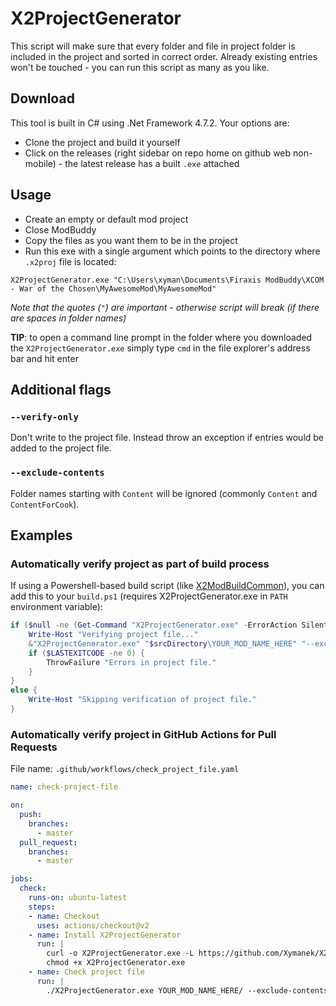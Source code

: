 # X2ProjectGenerator

This script will make sure that every folder and file in project folder is included in the project and sorted in correct order.
Already existing entries won't be touched - you can run this script as many as you like.

## Download

This tool is built in C# using .Net Framework 4.7.2. Your options are:

* Clone the project and build it yourself
* Click on the releases (right sidebar on repo home on github web non-mobile) - the latest release has a built `.exe` attached

## Usage

* Create an empty or default mod project
* Close ModBuddy
* Copy the files as you want them to be in the project
* Run this exe with a single argument which points to the directory where `.x2proj` file is located:

```
X2ProjectGenerator.exe "C:\Users\xyman\Documents\Firaxis ModBuddy\XCOM - War of the Chosen\MyAwesomeMod\MyAwesomeMod"
``` 

*Note that the quotes (`"`) are important - otherwise script will break (if there are spaces in folder names)*

**TIP**: to open a command line prompt in the folder where you downloaded the `X2ProjectGenerator.exe`
simply type `cmd` in the file explorer's address bar and hit enter

## Additional flags

### `--verify-only`

Don't write to the project file. Instead throw an exception if entries would be added to the project file.

### `--exclude-contents`

Folder names starting with `Content` will be ignored (commonly `Content` and `ContentForCook`).

## Examples

### Automatically verify project as part of build process

If using a Powershell-based build script (like [X2ModBuildCommon](https://github.com/X2CommunityCore/X2ModBuildCommon)), you
can add this to your `build.ps1` (requires X2ProjectGenerator.exe in `PATH` environment variable):

```ps1
if ($null -ne (Get-Command "X2ProjectGenerator.exe" -ErrorAction SilentlyContinue)) {
    Write-Host "Verifying project file..."
    &"X2ProjectGenerator.exe" "$srcDirectory\YOUR_MOD_NAME_HERE" "--exclude-contents" "--verify-only"
    if ($LASTEXITCODE -ne 0) {
        ThrowFailure "Errors in project file."
    }
}
else {
    Write-Host "Skipping verification of project file."
}
```

### Automatically verify project in GitHub Actions for Pull Requests

File name: `.github/workflows/check_project_file.yaml`

```yaml
name: check-project-file

on:
  push:
    branches:
      - master
  pull_request:
    branches:
      - master

jobs:
  check:
    runs-on: ubuntu-latest
    steps:
    - name: Checkout
      uses: actions/checkout@v2
    - name: Install X2ProjectGenerator
      run: |
        curl -o X2ProjectGenerator.exe -L https://github.com/Xymanek/X2ProjectGenerator/releases/download/v1.1/X2ProjectGenerator.exe
        chmod +x X2ProjectGenerator.exe
    - name: Check project file
      run: |
        ./X2ProjectGenerator.exe YOUR_MOD_NAME_HERE/ --exclude-contents --verify-only
```
